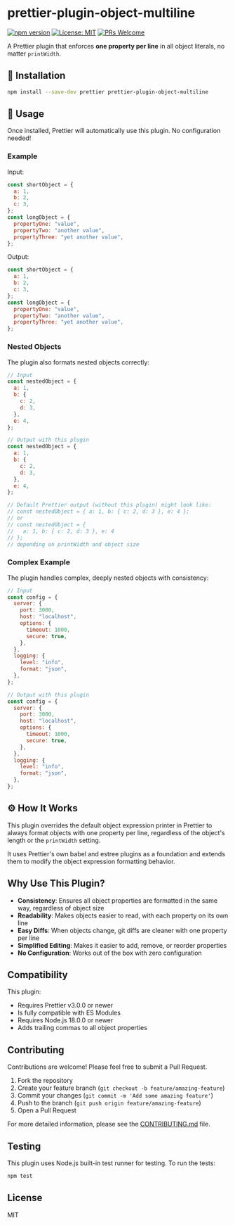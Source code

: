 # prettier-plugin-object-multiline

[![npm version](https://img.shields.io/npm/v/prettier-plugin-object-multiline.svg)](https://www.npmjs.com/package/prettier-plugin-object-multiline)
[![License: MIT](https://img.shields.io/badge/License-MIT-yellow.svg)](https://opensource.org/licenses/MIT)
[![PRs Welcome](https://img.shields.io/badge/PRs-welcome-brightgreen.svg)](http://makeapullrequest.com)

A Prettier plugin that enforces **one property per line** in all object literals, no matter `printWidth`.

## 🚀 Installation

```bash
npm install --save-dev prettier prettier-plugin-object-multiline
```

## 📝 Usage

Once installed, Prettier will automatically use this plugin. No configuration needed!

### Example

Input:

```javascript
const shortObject = {
  a: 1,
  b: 2,
  c: 3,
};
const longObject = {
  propertyOne: "value",
  propertyTwo: "another value",
  propertyThree: "yet another value",
};
```

Output:

```javascript
const shortObject = {
  a: 1,
  b: 2,
  c: 3,
};
const longObject = {
  propertyOne: "value",
  propertyTwo: "another value",
  propertyThree: "yet another value",
};
```

### Nested Objects

The plugin also formats nested objects correctly:

```javascript
// Input
const nestedObject = {
  a: 1,
  b: {
    c: 2,
    d: 3,
  },
  e: 4,
};

// Output with this plugin
const nestedObject = {
  a: 1,
  b: {
    c: 2,
    d: 3,
  },
  e: 4,
};

// Default Prettier output (without this plugin) might look like:
// const nestedObject = { a: 1, b: { c: 2, d: 3 }, e: 4 };
// or
// const nestedObject = {
//   a: 1, b: { c: 2, d: 3 }, e: 4
// };
// depending on printWidth and object size
```

### Complex Example

The plugin handles complex, deeply nested objects with consistency:

```javascript
// Input
const config = {
  server: {
    port: 3000,
    host: "localhost",
    options: {
      timeout: 1000,
      secure: true,
    },
  },
  logging: {
    level: "info",
    format: "json",
  },
};

// Output with this plugin
const config = {
  server: {
    port: 3000,
    host: "localhost",
    options: {
      timeout: 1000,
      secure: true,
    },
  },
  logging: {
    level: "info",
    format: "json",
  },
};
```

## ⚙️ How It Works

This plugin overrides the default object expression printer in Prettier to always format objects with one property per line, regardless of the object's length or the `printWidth` setting.

It uses Prettier's own babel and estree plugins as a foundation and extends them to modify the object expression formatting behavior.

## Why Use This Plugin?

- **Consistency**: Ensures all object properties are formatted in the same way, regardless of object size
- **Readability**: Makes objects easier to read, with each property on its own line
- **Easy Diffs**: When objects change, git diffs are cleaner with one property per line
- **Simplified Editing**: Makes it easier to add, remove, or reorder properties
- **No Configuration**: Works out of the box with zero configuration

## Compatibility

This plugin:

- Requires Prettier v3.0.0 or newer
- Is fully compatible with ES Modules
- Requires Node.js 18.0.0 or newer
- Adds trailing commas to all object properties

## Contributing

Contributions are welcome! Please feel free to submit a Pull Request.

1. Fork the repository
2. Create your feature branch (`git checkout -b feature/amazing-feature`)
3. Commit your changes (`git commit -m 'Add some amazing feature'`)
4. Push to the branch (`git push origin feature/amazing-feature`)
5. Open a Pull Request

For more detailed information, please see the [CONTRIBUTING.md](CONTRIBUTING.md) file.

## Testing

This plugin uses Node.js built-in test runner for testing. To run the tests:

```bash
npm test
```

## License

MIT
